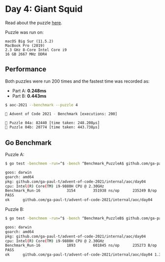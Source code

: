# Day 4: Giant Squid

Read about the puzzle [here](https://adventofcode.com/2021/day/4).

Puzzle was run on:

```text
macOS Big Sur (11.5.2)
MacBook Pro (2019)
2.3 GHz 8-Core Intel Core i9
16 GB 2667 MHz DDR4
```

## Performance

Both puzzles were run 200 times and the fastest time was recorded as:

- Part A: **0.248ms**
- Part B: **0.443ms**

```sh
$ aoc-2021 --benchmark --puzzle 4

🎄 Advent of Code 2021 - Benchmark [executions: 200]

🧩 Puzzle 04a: 82440 [time taken: 248.208µs]
🧩 Puzzle 04b: 20774 [time taken: 443.738µs]
```

## Go Benchmark

Puzzle A:

```sh
$ go test -benchmem -run=^$ -bench ^Benchmark_PuzzleA$ github.com/ga-paul-t/advent-of-code-2021/internal/aoc/day04

goos: darwin
goarch: amd64
pkg: github.com/ga-paul-t/advent-of-code-2021/internal/aoc/day04
cpu: Intel(R) Core(TM) i9-9880H CPU @ 2.30GHz
Benchmark_Run-16            3154        351938 ns/op      235249 B/op       1289 allocs/op
PASS
ok      github.com/ga-paul-t/advent-of-code-2021/internal/aoc/day04    1.272s
```

Puzzle B:

```sh
$ go test -benchmem -run=^$ -bench ^Benchmark_PuzzleB$ github.com/ga-paul-t/advent-of-code-2021/internal/aoc/day04

goos: darwin
goarch: amd64
pkg: github.com/ga-paul-t/advent-of-code-2021/internal/aoc/day04
cpu: Intel(R) Core(TM) i9-9880H CPU @ 2.30GHz
Benchmark_Run-16    	    1893	    601845 ns/op	  235273 B/op	    1289 allocs/op
PASS
ok  	github.com/ga-paul-t/advent-of-code-2021/internal/aoc/day04	1.325s
```
